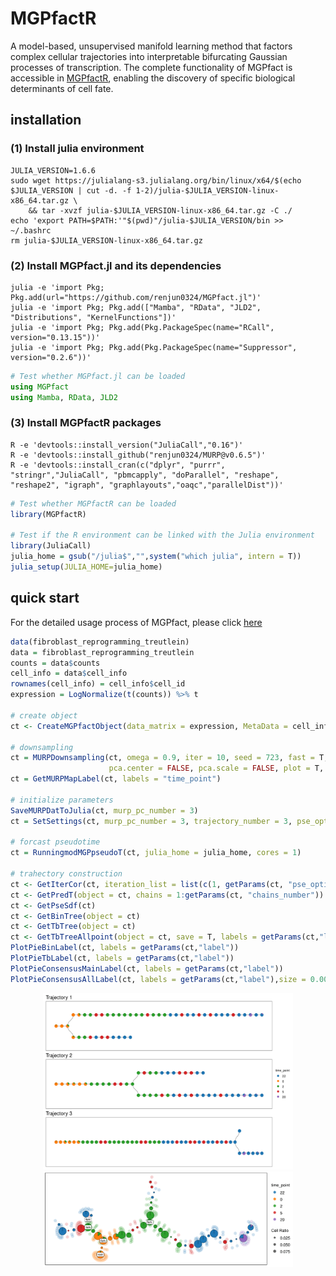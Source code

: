
<!-- <br><img src="test/logo.png" align="right" width="300"/> -->
# MGPfactR

A model-based, unsupervised manifold learning method that factors complex cellular trajectories into interpretable bifurcating Gaussian processes of transcription. The complete functionality of MGPfact is accessible in [MGPfactR](https://github.com/renjun0324/MGPfactR), enabling the discovery of specific biological determinants of cell fate.

## installation

### (1) Install julia environment

```shell
JULIA_VERSION=1.6.6
sudo wget https://julialang-s3.julialang.org/bin/linux/x64/$(echo $JULIA_VERSION | cut -d. -f 1-2)/julia-$JULIA_VERSION-linux-x86_64.tar.gz \
    && tar -xvzf julia-$JULIA_VERSION-linux-x86_64.tar.gz -C ./ 
echo 'export PATH=$PATH:'"$(pwd)"/julia-$JULIA_VERSION/bin >> ~/.bashrc
rm julia-$JULIA_VERSION-linux-x86_64.tar.gz
```

### (2) Install MGPfact.jl and its dependencies

```shell
julia -e 'import Pkg; Pkg.add(url="https://github.com/renjun0324/MGPfact.jl")'
julia -e 'import Pkg; Pkg.add(["Mamba", "RData", "JLD2", "Distributions", "KernelFunctions"])'
julia -e 'import Pkg; Pkg.add(Pkg.PackageSpec(name="RCall", version="0.13.15"))'
julia -e 'import Pkg; Pkg.add(Pkg.PackageSpec(name="Suppressor", version="0.2.6"))'
```

```julia
# Test whether MGPfact.jl can be loaded
using MGPfact
using Mamba, RData, JLD2
```

### (3) Install MGPfactR packages

```shell
R -e 'devtools::install_version("JuliaCall","0.16")'
R -e 'devtools::install_github("renjun0324/MURP@v0.6.5")'
R -e 'devtools::install_cran(c("dplyr", "purrr", "stringr","JuliaCall", "pbmcapply", "doParallel", "reshape", "reshape2", "igraph", "graphlayouts","oaqc","parallelDist"))'
```

```r
# Test whether MGPfactR can be loaded
library(MGPfactR)

# Test if the R environment can be linked with the Julia environment
library(JuliaCall)
julia_home = gsub("/julia$","",system("which julia", intern = T))
julia_setup(JULIA_HOME=julia_home)
```

## quick start
For the detailed usage process of MGPfact, please click [here](https://github.com/renjun0324/MGPfactR/blob/master/vignettes/workflow.html)
```r
data(fibroblast_reprogramming_treutlein)
data = fibroblast_reprogramming_treutlein
counts = data$counts
cell_info = data$cell_info
rownames(cell_info) = cell_info$cell_id
expression = LogNormalize(t(counts)) %>% t

# create object
ct <- CreateMGPfactObject(data_matrix = expression, MetaData = cell_info)

# downsampling
ct = MURPDownsampling(ct, omega = 0.9, iter = 10, seed = 723, fast = T, cores = 1,
                      pca.center = FALSE, pca.scale = FALSE, plot = T, max_murp = 20)
ct = GetMURPMapLabel(ct, labels = "time_point")

# initialize parameters
SaveMURPDatToJulia(ct, murp_pc_number = 3)
ct = SetSettings(ct, murp_pc_number = 3, trajectory_number = 3, pse_optim_iterations = 100, start_murp = 999)

# forcast pseudotime
ct = RunningmodMGPpseudoT(ct, julia_home = julia_home, cores = 1)

# trahectory construction
ct <- GetIterCor(ct, iteration_list = list(c(1, getParams(ct, "pse_optim_iterations"))))
ct <- GetPredT(object = ct, chains = 1:getParams(ct, "chains_number"))
ct <- GetPseSdf(ct)
ct <- GetBinTree(object = ct)
ct <- GetTbTree(object = ct)
ct <- GetTbTreeAllpoint(object = ct, save = T, labels = getParams(ct,"label"))
PlotPieBinLabel(ct, labels = getParams(ct,"label"))
PlotPieTbLabel(ct, labels = getParams(ct,"label"))
PlotPieConsensusMainLabel(ct, labels = getParams(ct,"label"))
PlotPieConsensusAllLabel(ct, labels = getParams(ct,"label"),size = 0.005)
```
<div align=center><img src="vignettes/2_binarytree_pie_time_point.png" width="400"></div>

<div align=center><img src="vignettes/4_all_pie_time_point.png" width="400"></div>







